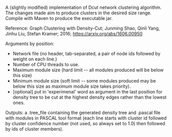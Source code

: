 A (slightly modified) implementation of Dcut network clustering algorithm. The changes made aim to produce clusters in the desired size range. Compile with Maven to produce the executable jar.

Reference: Graph Clustering with Density-Cut; Junming Shao, Qinli Yang, Jinhu Liu, Stefan Kramer; 2016; https://arxiv.org/abs/1606.00950

Arguments by position:
- Network file (no header, tab-separated, a pair of node ids followed by weight on each line.)
- Number of CPU threads to use.
- Maximum module size (hard limit --  all modules produced will be below this size)
- Minimum module size (soft limit -- some modules produced may be below this size as maximum module size takes priority).
- [optional] put in 'experimenal' word as argument in the last position for density tree to be cut at the highest density edges rather than the lowest ones.

Outputs: a .tree_file containing the generated density tree and .pascal file with modules in PASCAL tool format (each line starts with cluster id followed by cluster confidence number (not used, so always set to 1.0) then followed by ids of cluster members).
